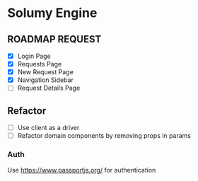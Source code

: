 # Solumy Engine

## ROADMAP REQUEST

- [x] Login Page
- [x] Requests Page
- [x] New Request Page
- [x] Navigation Sidebar
- [ ] Request Details Page

## Refactor
- [ ] Use client as a driver
- [ ] Refactor domain components by removing props in params

### Auth

Use https://www.passportjs.org/ for authentication
